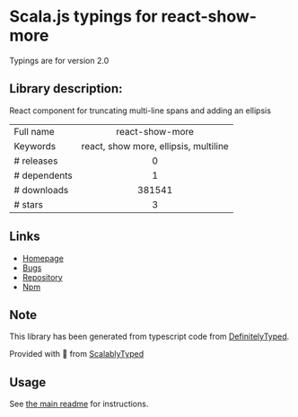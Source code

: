 
# Scala.js typings for react-show-more

Typings are for version 2.0

## Library description:
React component for truncating multi-line spans and adding an ellipsis

|                    |                 |
| ------------------ | :-------------: |
| Full name          | react-show-more |
| Keywords           | react, show more, ellipsis, multiline |
| # releases         | 0 |
| # dependents       | 1 |
| # downloads        | 381541 |
| # stars            | 3 |

## Links
- [Homepage](https://github.com/One-com/react-show-more)
- [Bugs](https://github.com/One-com/react-show-more/issues)
- [Repository](https://github.com/One-com/react-show-more)
- [Npm](https://www.npmjs.com/package/react-show-more)
    


## Note
This library has been generated from typescript code from [DefinitelyTyped](https://definitelytyped.org).

Provided with :purple_heart: from [ScalablyTyped](https://github.com/oyvindberg/ScalablyTyped)

## Usage
See [the main readme](../../readme.md) for instructions.


